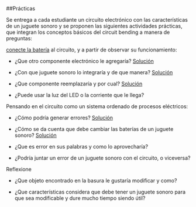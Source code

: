##Prácticas



Se entrega a cada estudiante un circuito electrónico con las características de un juguete sonoro y se proponen las siguientes actividades prácticas, que integran los conceptos básicos del circuit bending a manera de preguntas:


[conecte la batería](solucion001.md) al circuito, y a partir de observar su funcionamiento:

- ¿Que otro componente electrónico le agregaría? [Solución](solupractica001.md)

- ¿Con que juguete sonoro lo integraría y de que manera? [Solución](solupractica100.md)

- ¿Que componente reemplazaría y por cual? [Solución](solupractica200.md)

- ¿Puede usar la luz del LED o la corriente que le llega?

Pensando en el circuito como un sistema ordenado de procesos eléctricos:

- ¿Cómo podría generar errores? [Solución](solupractica400.md)

- ¿Cómo se da cuenta que debe cambiar las baterías de un juguete sonoro? [Solución](solupractica500.md) 

- ¿Que es error en sus palabras y como lo aprovecharía?

- ¿Podría juntar un error de un juguete sonoro con el circuito, o viceversa?

Reflexione

- ¿Que objeto encontrado en la basura le gustaría modificar y como?

- ¿Que características considera que debe tener un juguete sonoro para que sea modificable y dure mucho tiempo siendo     útil?


























